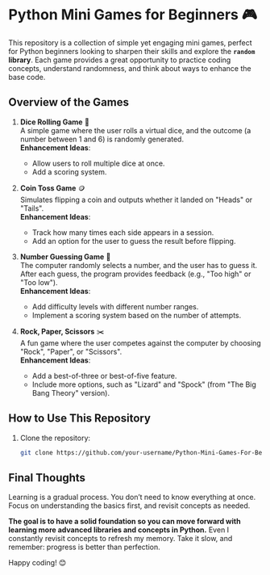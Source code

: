 # Python Mini Games for Beginners 🎮

This repository is a collection of simple yet engaging mini games, perfect for Python beginners looking to sharpen their skills and explore the **`random` library**. Each game provides a great opportunity to practice coding concepts, understand randomness, and think about ways to enhance the base code.

## **Overview of the Games**

1. **Dice Rolling Game** 🎲  
   A simple game where the user rolls a virtual dice, and the outcome (a number between 1 and 6) is randomly generated.  
   **Enhancement Ideas**: 
   - Allow users to roll multiple dice at once.  
   - Add a scoring system.  

2. **Coin Toss Game** 🪙  
   Simulates flipping a coin and outputs whether it landed on "Heads" or "Tails".  
   **Enhancement Ideas**:  
   - Track how many times each side appears in a session.  
   - Add an option for the user to guess the result before flipping.  

3. **Number Guessing Game** 🔢  
   The computer randomly selects a number, and the user has to guess it. After each guess, the program provides feedback (e.g., "Too high" or "Too low").  
   **Enhancement Ideas**:  
   - Add difficulty levels with different number ranges.  
   - Implement a scoring system based on the number of attempts.  

4. **Rock, Paper, Scissors** ✂️  
   A fun game where the user competes against the computer by choosing "Rock", "Paper", or "Scissors".  
   **Enhancement Ideas**:  
   - Add a best-of-three or best-of-five feature.  
   - Include more options, such as "Lizard" and "Spock" (from "The Big Bang Theory" version).  

## **How to Use This Repository**

1. Clone the repository:
   ```bash
   git clone https://github.com/your-username/Python-Mini-Games-For-Beginners.git


## Final Thoughts
Learning is a gradual process. You don’t need to know everything at once. Focus on understanding the basics first, and revisit concepts as needed.

**The goal is to have a solid foundation so you can move forward with learning more advanced libraries and concepts in Python.** Even I constantly revisit concepts to refresh my memory. Take it slow, and remember: progress is better than perfection.

Happy coding! 😊
